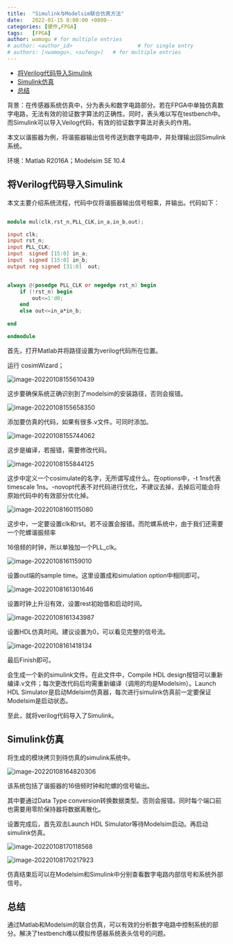 ```yaml
---
title:  "Simulink与Modelsim联合仿真方法"
date:   2022-01-15 8:00:00 +0800--
categories: [硬件,FPGA]
tags:   [FPGA]
author: wamogu # for multiple entries
# author: <author_id>                     # for single entry
# authors: [<wamogu>, <sufeng>]   # for multiple entries
---
```


- [将Verilog代码导入Simulink](#将verilog代码导入simulink)
- [Simulink仿真](#simulink仿真)
- [总结](#总结)


背景：在传感器系统仿真中，分为表头和数字电路部分。若在FPGA中单独仿真数字电路，无法有效的验证数字算法的正确性。同时，表头难以写在testbench中。而Simulink可以导入Veilog代码，有效的验证数字算法对表头的作用。

本文以谐振器为例，将谐振器输出信号传送到数字电路中，并处理输出回Simulink系统。

环境：Matlab R2016A；Modelsim SE 10.4

## 将Verilog代码导入Simulink

本文主要介绍系统流程，代码中仅将谐振器输出信号相乘，并输出。代码如下：

```verilog

module mul(clk,rst_n,PLL_CLK,in_a,in_b,out);

input clk;
input rst_n;
input PLL_CLK;
input  signed [15:0] in_a;
input  signed [15:0] in_b;
output reg signed [31:0]  out;


always @(posedge PLL_CLK or negedge rst_n) begin
	if (!rst_n) begin
		out<=1'd0;
	end
	else out<=in_a*in_b;
	
end

endmodule

```

首先，打开Matlab并将路径设置为verilog代码所在位置。

运行 cosimWizard；

![image-20220108155610439](./imgs/2022-01-15-matlab与modelsim联合仿真/matlab%E4%B8%8Emodelsim%E8%81%94%E5%90%88%E4%BB%BF%E7%9C%9F-20220206-040956.png)

这步要确保系统正确识别到了modelsim的安装路径，否则会报错。

![image-20220108155658350](./imgs/2022-01-15-matlab与modelsim联合仿真/matlab%E4%B8%8Emodelsim%E8%81%94%E5%90%88%E4%BB%BF%E7%9C%9F-20220206-041008.png)

添加要仿真的代码，如果有很多.v文件。可同时添加。

![image-20220108155744062](./imgs/2022-01-15-matlab与modelsim联合仿真/matlab%E4%B8%8Emodelsim%E8%81%94%E5%90%88%E4%BB%BF%E7%9C%9F-20220206-041010.png)

这步是编译，若报错，需要修改代码。

![image-20220108155844125](./imgs/2022-01-15-matlab与modelsim联合仿真/matlab%E4%B8%8Emodelsim%E8%81%94%E5%90%88%E4%BB%BF%E7%9C%9F-20220206-041012.png)

这步中定义一个cosimulate的名字，无所谓写成什么。在options中，-t 1ns代表timescale 1ns。-novopt代表不对代码进行优化，不建议去掉，去掉后可能会将原始代码中的有效部分优化掉。

![image-20220108160115080](./imgs/2022-01-15-matlab与modelsim联合仿真/matlab%E4%B8%8Emodelsim%E8%81%94%E5%90%88%E4%BB%BF%E7%9C%9F-20220206-041015.png)

这步中，一定要设置clk和rst。若不设置会报错。而陀螺系统中，由于我们还需要一个陀螺谐振频率

16倍频的时钟，所以单独加一个PLL_clk。

![image-20220108161159010](./imgs/2022-01-15-matlab与modelsim联合仿真/matlab%E4%B8%8Emodelsim%E8%81%94%E5%90%88%E4%BB%BF%E7%9C%9F-20220206-041017.png)

设置out端的sample time。这里设置成和simulation option中相同即可。

![image-20220108161301646](./imgs/2022-01-15-matlab与modelsim联合仿真/matlab%E4%B8%8Emodelsim%E8%81%94%E5%90%88%E4%BB%BF%E7%9C%9F-20220206-041020.png)

设置时钟上升沿有效，设置rest初始值和启动时间。

![image-20220108161343987](./imgs/2022-01-15-matlab与modelsim联合仿真/matlab%E4%B8%8Emodelsim%E8%81%94%E5%90%88%E4%BB%BF%E7%9C%9F-20220206-041023.png)

设置HDL仿真时间。建议设置为0，可以看见完整的信号流。

![image-20220108161418134](./imgs/2022-01-15-matlab与modelsim联合仿真/matlab%E4%B8%8Emodelsim%E8%81%94%E5%90%88%E4%BB%BF%E7%9C%9F-20220206-041026.png)

最后Finish即可。

会生成一个新的simulink文件。在此文件中，Compile HDL design按钮可以重新编译.v文件；每次更改代码后均需重新编译（调用的均是Modelsim）。Launch HDL Simulator是启动Mdelsim仿真器，每次进行simulink仿真前一定要保证Modelsim是启动状态。

至此，就将verilog代码导入了Simulink。

## Simulink仿真

将生成的模块拷贝到待仿真的simulink系统中。 

![image-20220108164820306](./imgs/2022-01-15-matlab与modelsim联合仿真/matlab%E4%B8%8Emodelsim%E8%81%94%E5%90%88%E4%BB%BF%E7%9C%9F-20220206-041028.png)

该系统包括了谐振器的16倍频时钟和陀螺的信号输出。

其中要通过Data Type conversion转换数据类型。否则会报错。同时每个端口前也需要用零阶保持器将数据离散化。

设置完成后，首先双击Launch HDL Simulator等待Modelsim启动。再启动simulink仿真。

![image-20220108170118568](./imgs/2022-01-15-matlab与modelsim联合仿真/matlab%E4%B8%8Emodelsim%E8%81%94%E5%90%88%E4%BB%BF%E7%9C%9F-20220206-041030.png)

![image-20220108170217923](./imgs/2022-01-15-matlab与modelsim联合仿真/matlab%E4%B8%8Emodelsim%E8%81%94%E5%90%88%E4%BB%BF%E7%9C%9F-20220206-041032.png)

仿真结束后可以在Modelsim和Simulink中分别查看数字电路内部信号和系统外部信号。

## 总结

通过Matlab和Modelsim的联合仿真，可以有效的分析数字电路中控制系统的部分。解决了testbench难以模拟传感器系统表头信号的问题。
